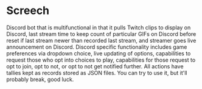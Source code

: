 # Screech
 Discord bot that is multifunctional in that it pulls Twitch clips to display on Discord, last stream time to keep count of particular GIFs on Discord before reset if last stream newer than recorded last stream, and streamer goes live announcement on Discord. Discord specific functionality includes game preferences via dropdown choice, live updating of options, capabilities to request those who opt into choices to play, capabilities for those request to opt to join, opt to not, or opt to not get notified further. All actions have tallies kept as records stored as JSON files. You can try to use it, but it'll probably break, good luck.
